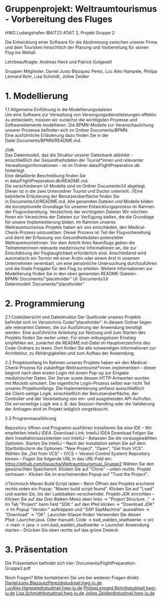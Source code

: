 # Gruppenprojekt: Weltraumtourismus - Vorbereitung des Fluges
HWG Ludwigshafen IBAIT23 ATdIT 2, Projekt Gruppe 2

Die Entwicklung einer Software für die Abstimmung zwischen unserer Firma und dem Touristen hinsichtlich der Planung und Vorbereitung für seinen Flug ins Weltall. 

Lehrbeauftragte: Andreas Heck und Patrick Gutgesell

Gruppen Mitglieder: Daniel Justo Blazquez Perez, Luc Alex Hampele, Philipp Lennard Rohr, Lisa Schmidt, Joline Zeidler

# 1. Modellierung
1.1 Allgemeine Einführung in die Modellierungsdateien  
Um eine Software zur Verwaltung von Versorgungsdienstleistungen effektiv zu entwickeln, müssen wir zunächst die wichtigsten Prozesse und Softwareelemente modellieren.
Die BPMN-Modelle zur Veranschaulichung unserer Prozesse befinden sich im Ordner Documents/BPMN.   
Eine ausführliche Erläuterung dazu finden Sie in der Datei Documents/BPMN/README.md.

//idk   
Das Datenmodell, das die Struktur unserer Datenbank abbildet - einschließlich der Gesundheitsdaten der Tourist*innen und relevanter Verwaltungsinformationen - ist im Ordner data/FlightPreperation.db hinterlegt.   
Eine detaillierte Beschreibung finden Sie in data/FlightPreperation.db/README.md.  
Die verschiedenen UI-Modelle sind im Ordner Documents/UI abgelegt. Dieser ist in die zwei Unterordner Tourist und Doctor unterteilt.
//Eine bebilderte Erläuterung der Benutzeroberfläche finden Sie in Documents/UI/README.md.
Alle genannten Dateien und Modelle bilden die konzeptionelle Grundlage für unseren Entwicklungsprozess im Rahmen der Flugvorbereitung.
Verzeichnis der wichtigsten Dateien
Wir möchten Ihnen ein Verzeichnis der Dateien zur Verfügung stellen, die die Grundlage für unsere Implementierung bilden. Im Rahmen unseres Weltraumtourismus-Projekts haben wir uns entschieden, den Medical-Check-Prozess umzusetzen. Dieser Prozess ist Teil der Flugvorbereitung und dient der Erfassung von Gesundheitsdaten potenzieller Weltraumtouristinnen. Vor dem Antritt ihres Raumflugs geben die Teilnehmerinnen relevante medizinische Informationen an, die zur Einschätzung der Flugtauglichkeit erforderlich sind. Anschließend wird automatisch ein Termin mit einer Ärztin oder einem Arzt in unserem Unternehmen vereinbart, um eine persönliche Untersuchung durchzuführen und die finale Freigabe für den Flug zu erteilen. Weitere Informationen zur Modellierung finden Sie in den oben genannten README-Dateien.
BPMN: Documents/"placeholder"
UI: Documents/UI
Datenmodell: Documents/"placeholder"

# 2. Programmierung
2.1 Codeübersicht und Dateistruktur
Der Quellcode unseres Projekts befindet sich im Verzeichnis Code/“placeholder“.
In diesem Ordner liegen alle relevanten Dateien, die zur Ausführung der Anwendung benötigt werden. Eine ausführliche Anleitung zur Nutzung und zum Starten des Projekts finden Sie weiter unten.
Für einen reibungslosen Einstieg empfehlen wir, zunächst die README.md-Datei im Hauptverzeichnis des Code-Ordners zu lesen. Dort finden Sie alle notwendigen Informationen zur Architektur, zu Abhängigkeiten und zum 
Aufbau der Anwendung.

2.2 Projektumfang
Im Rahmen unseres Projekts haben wir den Medical-Check-Prozess für zukünftige Weltraumtourist*innen implementiert – dieser beginnt nach dem ersten Login mit einem Pop-up zur Eingabe medizinischer Daten. Der Server sowie dessen HTTP-Antworten wurden mit Mockito simuliert. Der eigentliche Login-Prozess selbst war nicht Teil unseres Projektumfangs.
Die Implementierung umfasst ausschließlich die Client-seitige Logik, einschließlich der Benutzeroberfläche, der Controller und der Verarbeitung von ein- und ausgehenden API-Aufrufen. Die serverseitige Logik wie z. B. das Session-Handling oder die Validierung der Anfragen wird im Projekt lediglich vorgetäuscht.

2.3 Programmausführung

Repository öffnen und Programm ausführen
Installieren Sie eine IDE – Wir empfehlen IntelliJ IDEA.
Download-Link: IntelliJ IDEA Download
Folgen Sie dem Installationsassistenten von IntelliJ – Belassen Sie die vorausgewählten Optionen.
Starten Sie IntelliJ – Nach der Installation sehen Sie auf dem Startbildschirm die Optionen: "New Project", "Open", "Get from VCS".
Wählen Sie „Get from VCS“ – (VCS = Version Control System)
Repository klonen – Fügen Sie folgende URL in das URL-Feld ein:
https://github.com/lisjuscha/Weltraumtourismus\_Gruppe2
Wählen Sie den gewünschten Speicherort.
Klicken Sie auf "Clone" – unten rechts.
Projekt vertrauen – Klicken Sie im erscheinenden Popup auf "Trust the Project".

//Technisch
Maven Build Script laden – Beim Öffnen des Projekts erscheint rechts unten ein Popup: "Maven build script found". Klicken Sie auf "Load" und warten Sie, bis der Ladebalken verschwindet.
Projekt-JDK einrichten –
Klicken Sie auf das Drei-Balken-Menü oben links → "Project Structure..." → Im Tab "Project" beim Feld "SDK:" auf den Pfeil klicken → "Download JDK" → Im Popup "Vendor:" aufklappen und "SAP SapMachine" auswählen → "Download" → "OK".
Launcher-Klasse finden
Verwenden Sie diesen Pfad: Launcher.java.
Oder manuell:
Code → bad\_walden\_stadtwerke → src → main → java → com.bad\_walden\_stadtwerke → Launcher
Anwendung starten – Drücken Sie oben rechts auf das grüne Dreieck.

# 3. Präsentation
Die Präsentation befindet sich hier:
Documents/FlightPreparation-Gruppe2.pdf

Noch Fragen?
Bitte kontaktieren Sie uns bei weiteren Fragen direkt:
DanielJusto.BlazquezPerez@studmail.hwg-lu.de
LucAlex.Hampele@studmail.hwg-lu.de
PhilippLennard.Rohr@studmail.hwg-lu.de
Lisa.Schmidt@studmail.hwg-lu.de
Joline.Zeidler@studmail.hwg-lu.de




